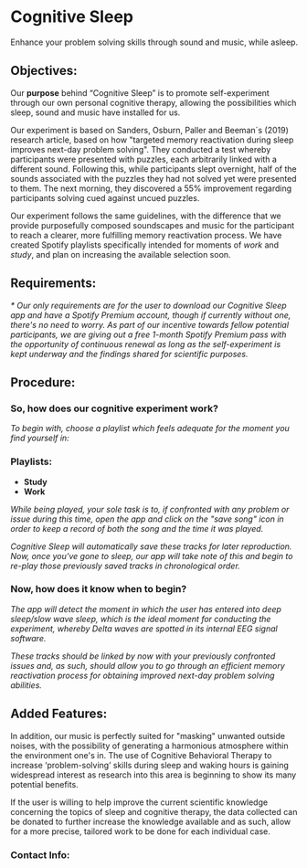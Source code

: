 # Cognitive Sleep


Enhance your problem solving skills through sound and music, while asleep.

## Objectives:

Our **purpose** behind “Cognitive Sleep” is to promote self-experiment through our own personal cognitive therapy, allowing the possibilities which sleep, sound and music have installed for us.

Our experiment is based on Sanders, Osburn, Paller and Beeman´s (2019) research article, based on how "targeted memory reactivation during sleep improves next-day problem solving". They conducted a test whereby participants were presented with puzzles, each arbitrarily linked with a different sound. Following this, while participants slept overnight, half of the sounds associated with the puzzles they had not solved yet were presented to them. The next morning, they discovered a 55% improvement regarding participants solving cued against uncued puzzles.

Our experiment follows the same guidelines, with the difference that we provide purposefully composed soundscapes and music for the participant to reach a clearer, more fulfilling memory reactivation process. We have created Spotify playlists specifically intended for moments of _work_ and _study_, and plan on increasing the available selection soon.

## Requirements:

_* Our only requirements are for the user to download our Cognitive Sleep app and have a Spotify Premium account, though if currently without one, there's no need to worry. As part of our incentive towards fellow potential participants, we are giving out a free 1-month Spotify Premium pass with the opportunity of continuous renewal as long as the self-experiment is kept underway and the findings shared for scientific purposes._

## Procedure:

### So, how does our cognitive experiment work? 

_To begin with, choose a playlist which feels adequate for the moment you find yourself in:_

### Playlists:

- **Study**
- **Work**

_While being played, your sole task is to, if confronted with any problem or issue during this time, open the app and click on the "save song" icon in order to keep a record of both the song and the time it was played._

_Cognitive Sleep will automatically save these tracks for later reproduction._
_Now, once you've gone to sleep, our app will take note of this and begin to re-play those previously saved tracks in chronological order._

### Now, how does it know when to begin?

_The app will detect the moment in which the user has entered into deep sleep/slow wave sleep, which is the ideal moment for conducting the experiment, whereby Delta waves are spotted in its internal EEG signal software._

_These tracks should be linked by now with your previously confronted issues and, as such, should allow you to go through an efficient memory reactivation process for obtaining improved next-day problem solving abilities._

## Added Features:
In addition, our music is perfectly suited for "masking" unwanted outside noises, with the possibility of generating a harmonious atmosphere within the environment one's in.
The use of Cognitive Behavioral Therapy to increase ‘problem-solving’ skills during sleep and waking hours is gaining widespread interest as research into this area is beginning to show its many potential benefits. 

If the user is willing to help improve the current scientific knowledge concerning the topics of sleep and cognitive therapy, the data collected can be donated to further increase the knowledge available and as such, allow for a more precise, tailored work to be done for each individual case.  

### Contact Info: 

